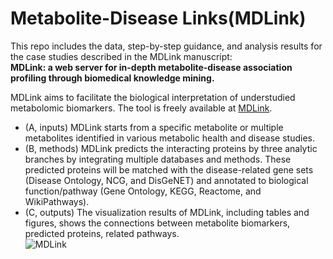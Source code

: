 # Metabolite-Disease Links(MDLink)

This repo includes the data, step-by-step guidance, and analysis results for the case studies described in the MDLink manuscript:  
  **MDLink: a web server for in-depth metabolite-disease association profiling through biomedical knowledge mining.**
  
MDLink aims to facilitate the biological interpretation of understudied metabolomic biomarkers. The tool is freely available at [MDLink](http://47.104.207.48/).  
- (A, inputs) MDLink starts from a specific metabolite or multiple metabolites identified in various metabolic health and disease studies.  
- (B, methods) MDLink predicts the interacting proteins by three analytic branches by integrating multiple databases and methods. These predicted proteins will be matched with the disease-related gene sets (Disease Ontology, NCG, and DisGeNET) and annotated to biological function/pathway (Gene Ontology, KEGG, Reactome, and WikiPathways).  
- (C, outputs) The visualization results of MDLink, including tables and figures, shows the connections between metabolite biomarkers, predicted proteins, related pathways.  
![MDLink](MDLink_workflow.tif)  

